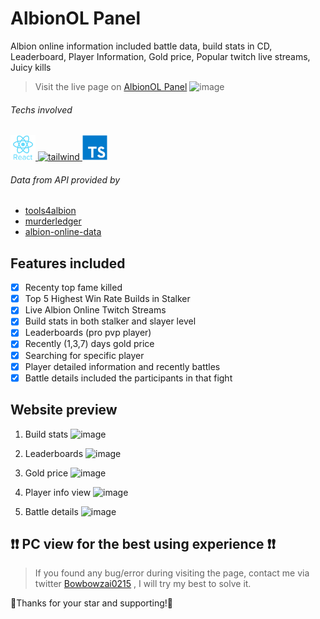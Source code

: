 # **AlbionOL Panel**

Albion online information included battle data, build stats in CD, Leaderboard, Player Information, Gold price, Popular twitch live streams, Juicy kills

> Visit the live page on [AlbionOL Panel](https://albion-ol-panel.vercel.app/) 
![image](https://user-images.githubusercontent.com/74807962/193187232-f91faa8f-12c9-4d55-86a1-b782f678a201.png)


###### Techs involved

<p align="left"> <a href="https://reactjs.org/" target="_blank" rel="noreferrer"> <img src="https://raw.githubusercontent.com/devicons/devicon/master/icons/react/react-original-wordmark.svg" alt="react" width="40" height="40"/> </a> <a href="https://tailwindcss.com/" target="_blank" rel="noreferrer"> <img src="https://www.vectorlogo.zone/logos/tailwindcss/tailwindcss-icon.svg" alt="tailwind" width="40" height="40"/> </a> <a href="https://www.typescriptlang.org/" target="_blank" rel="noreferrer"> <img src="https://raw.githubusercontent.com/devicons/devicon/master/icons/typescript/typescript-original.svg" alt="typescript" width="40" height="40"/> </a> </p>

###### Data from API provided by

- [tools4albion](https://www.tools4albion.com/api_info.php) 
- [murderledger](https://editor.swagger.io/?url=https://murderledger.com/api/openapi.json)  
- [albion-online-data](https://www.albion-online-data.com/) 

## Features included

- [x] Recenty top fame killed
- [x] Top 5 Highest Win Rate Builds in Stalker
- [x] Live Albion Online Twitch Streams
- [x] Build stats in both stalker and slayer level
- [x] Leaderboards (pro pvp player)
- [x] Recently (1,3,7) days gold price
- [x] Searching for specific player
- [x] Player detailed information and recently battles
- [x] Battle details included the participants in that fight

## Website preview
1. Build stats
![image](https://user-images.githubusercontent.com/74807962/193187336-45484de5-c883-446d-85a9-ee750f6738cf.png)

2. Leaderboards
![image](https://user-images.githubusercontent.com/74807962/193187453-734a4e42-2957-43d0-9dca-a5c675877e38.png)

3. Gold price
![image](https://user-images.githubusercontent.com/74807962/193187512-4419cae1-1b46-4a59-96c2-067ffcedc211.png)

4. Player info view
![image](https://user-images.githubusercontent.com/74807962/193187560-eb56eeda-e7b0-45e4-a1cd-d2db4e0ee17c.png)

5. Battle details
![image](https://user-images.githubusercontent.com/74807962/193187623-bb54ab6e-3b75-4192-8d8f-2127b24cc0bd.png)

## ❗❗ PC view for the best using experience ❗❗
> If you found any bug/error during visiting the page, contact me via twitter [Bowbowzai0215](https://twitter.com/Bowbowzai0215) , I will try my best to solve it.

🎉Thanks for your star and supporting!🎉
